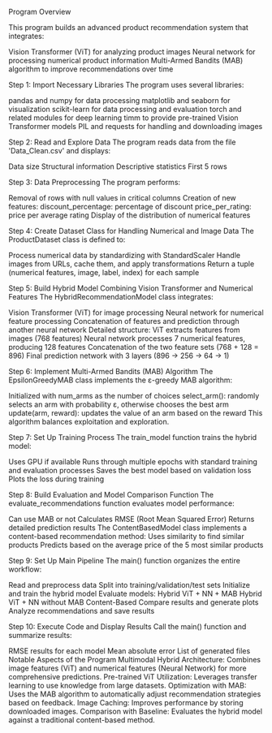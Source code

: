 
Program Overview

This program builds an advanced product recommendation system that integrates:

Vision Transformer (ViT) for analyzing product images
Neural network for processing numerical product information
Multi-Armed Bandits (MAB) algorithm to improve recommendations over time

Step 1: Import Necessary Libraries
The program uses several libraries:

pandas and numpy for data processing
matplotlib and seaborn for visualization
scikit-learn for data processing and evaluation
torch and related modules for deep learning
timm to provide pre-trained Vision Transformer models
PIL and requests for handling and downloading images

Step 2: Read and Explore Data
The program reads data from the file 'Data_Clean.csv' and displays:

Data size
Structural information
Descriptive statistics
First 5 rows

Step 3: Data Preprocessing
The program performs:

Removal of rows with null values in critical columns
Creation of new features:
discount_percentage: percentage of discount
price_per_rating: price per average rating
Display of the distribution of numerical features

Step 4: Create Dataset Class for Handling Numerical and Image Data
The ProductDataset class is defined to:

Process numerical data by standardizing with StandardScaler
Handle images from URLs, cache them, and apply transformations
Return a tuple (numerical features, image, label, index) for each sample

Step 5: Build Hybrid Model Combining Vision Transformer and Numerical Features
The HybridRecommendationModel class integrates:

Vision Transformer (ViT) for image processing
Neural network for numerical feature processing
Concatenation of features and prediction through another neural network Detailed structure:
ViT extracts features from images (768 features)
Neural network processes 7 numerical features, producing 128 features
Concatenation of the two feature sets (768 + 128 = 896)
Final prediction network with 3 layers (896 → 256 → 64 → 1)

Step 6: Implement Multi-Armed Bandits (MAB) Algorithm
The EpsilonGreedyMAB class implements the ε-greedy MAB algorithm:

Initialized with num_arms as the number of choices
select_arm(): randomly selects an arm with probability ε, otherwise chooses the best arm
update(arm, reward): updates the value of an arm based on the reward This algorithm balances exploitation and exploration.

Step 7: Set Up Training Process
The train_model function trains the hybrid model:

Uses GPU if available
Runs through multiple epochs with standard training and evaluation processes
Saves the best model based on validation loss
Plots the loss during training

Step 8: Build Evaluation and Model Comparison Function
The evaluate_recommendations function evaluates model performance:

Can use MAB or not
Calculates RMSE (Root Mean Squared Error)
Returns detailed prediction results The ContentBasedModel class implements a content-based recommendation method:
Uses similarity to find similar products
Predicts based on the average price of the 5 most similar products

Step 9: Set Up Main Pipeline
The main() function organizes the entire workflow:

Read and preprocess data
Split into training/validation/test sets
Initialize and train the hybrid model
Evaluate models:
Hybrid ViT + NN + MAB
Hybrid ViT + NN without MAB
Content-Based
Compare results and generate plots
Analyze recommendations and save results

Step 10: Execute Code and Display Results
Call the main() function and summarize results:

RMSE results for each model
Mean absolute error
List of generated files
Notable Aspects of the Program
Multimodal Hybrid Architecture: Combines image features (ViT) and numerical features (Neural Network) for more comprehensive predictions.
Pre-trained ViT Utilization: Leverages transfer learning to use knowledge from large datasets.
Optimization with MAB: Uses the MAB algorithm to automatically adjust recommendation strategies based on feedback.
Image Caching: Improves performance by storing downloaded images.
Comparison with Baseline: Evaluates the hybrid model against a traditional content-based method.
